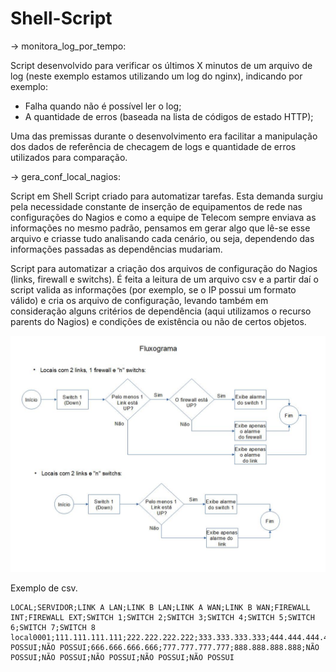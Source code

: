# Shell-Script

-> monitora_log_por_tempo:

Script desenvolvido para verificar os últimos X minutos de um arquivo de log (neste exemplo estamos utilizando um log do nginx), indicando por exemplo:

- Falha quando não é possível ler o log;
- A quantidade de erros (baseada na lista de códigos de estado HTTP);

Uma das premissas durante o desenvolvimento era facilitar a manipulação dos dados de referência de checagem de logs e quantidade de erros utilizados para comparação.


-> gera_conf_local_nagios:

Script em Shell Script criado para automatizar tarefas. Esta demanda surgiu pela necessidade constante de inserção de equipamentos de rede nas configurações do Nagios e como a equipe de Telecom sempre enviava as informações no mesmo padrão, pensamos em gerar algo que lê-se esse arquivo e criasse tudo analisando cada cenário, ou seja, dependendo das informações passadas as dependências mudariam.

Script para automatizar a criação dos arquivos de configuração do Nagios (links, firewall e switchs). É feita a leitura de um arquivo csv e a partir daí o script valida as informações (por exemplo, se o IP possui um formato válido) e cria os arquivo de configuração, levando também em consideração alguns critérios de dependência (aqui utilizamos o recurso parents do Nagios) e condições de existência ou não de certos objetos.

![Shell Script](Fluxograma2.jpg)

Exemplo de csv.
```
LOCAL;SERVIDOR;LINK A LAN;LINK B LAN;LINK A WAN;LINK B WAN;FIREWALL INT;FIREWALL EXT;SWITCH 1;SWITCH 2;SWITCH 3;SWITCH 4;SWITCH 5;SWITCH 6;SWITCH 7;SWITCH 8
local0001;111.111.111.111;222.222.222.222;333.333.333.333;444.444.444.444;555.555.555.555;NÃO POSSUI;NÃO POSSUI;666.666.666.666;777.777.777.777;888.888.888.888;NÃO POSSUI;NÃO POSSUI;NÃO POSSUI;NÃO POSSUI;NÃO POSSUI
